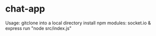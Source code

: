 # chat-app

Usage:
gitclone into a local directory
install npm modules: socket.io & express
run "node src/index.js"
